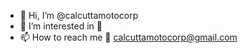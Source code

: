 - 👋 Hi, I’m @calcuttamotocorp
- 👀 I’m interested in 🚗
- 📫 How to reach me 📧 calcuttamotocorp@gmail.com

<!---
calcuttamotocorp/calcuttamotocorp is a ✨ special ✨ repository because its `README.md` (this file) appears on your GitHub profile.
You can click the Preview link to take a look at your changes.
--->
